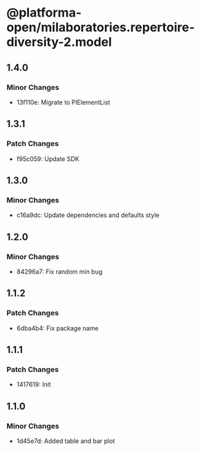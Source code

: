 # @platforma-open/milaboratories.repertoire-diversity-2.model

## 1.4.0

### Minor Changes

- 13f110e: Migrate to PlElementList

## 1.3.1

### Patch Changes

- f95c059: Update SDK

## 1.3.0

### Minor Changes

- c16a9dc: Update dependencies and defaults style

## 1.2.0

### Minor Changes

- 84296a7: Fix random min bug

## 1.1.2

### Patch Changes

- 6dba4b4: Fix package name

## 1.1.1

### Patch Changes

- 1417619: Init

## 1.1.0

### Minor Changes

- 1d45e7d: Added table and bar plot
